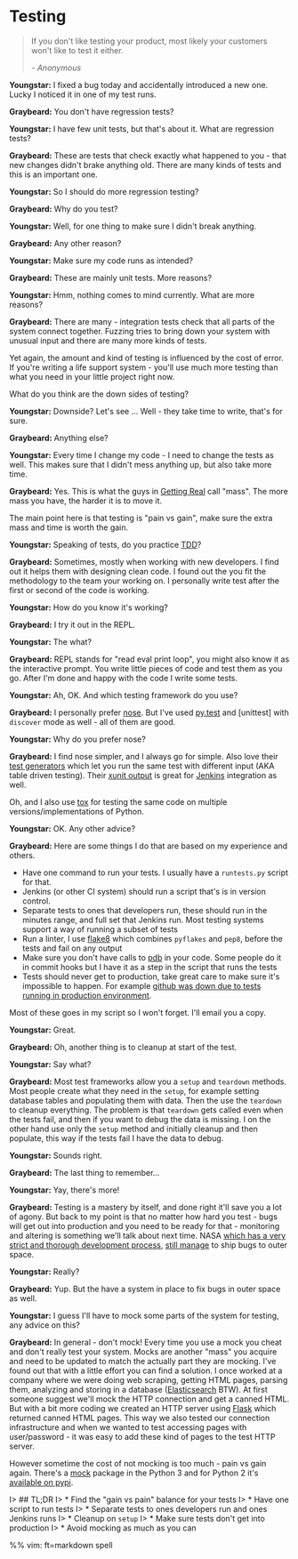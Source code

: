 # Testing

> If you don't like testing your product, most likely your customers won't like
> to test it either.
>
>   *- Anonymous*

**Youngstar:** I fixed a bug today and accidentally introduced a new one. Lucky
I noticed it in one of my test runs.

**Graybeard:** You don't have regression tests?

**Youngstar:** I have few unit tests, but that's about it. What are regression
tests?

**Graybeard:** These are tests that check exactly what happened to you - that
new changes didn't brake anything old. There are many kinds of tests and this is
an important one. 

**Youngstar:** So I should do more regression testing?

**Graybeard:** Why do you test?

**Youngstar:** Well, for one thing to make sure I didn't break anything.

**Graybeard:** Any other reason?

**Youngstar:** Make sure my code runs as intended?

**Graybeard:** These are mainly unit tests. More reasons?

**Youngstar:** Hmm, nothing comes to mind currently. What are more reasons?

**Graybeard:** There are many - integration tests check that all parts of the
system connect together. Fuzzing tries to bring down your system with unusual
input and there are many more kinds of tests.

Yet again, the amount and kind of testing is influenced by the cost of error. If
you're writing a life support system - you'll use much more testing than what
you need in your little project right now.

What do you think are the down sides of testing?

**Youngstar:** Downside? Let's see ... Well - they take time to write, that's
for sure.

**Graybeard:** Anything else?

**Youngstar:** Every time I change my code -  I need to change the tests as
well. This makes sure that I didn't mess anything up, but also take more time.

**Graybeard:** Yes. This is what the guys in [Getting Real][gr]
call "mass". The more mass you have, the harder it is to move it.

The main point here is that testing is "pain vs gain", make sure the extra mass
and time is worth the gain.

**Youngstar:** Speaking of tests, do you practice [TDD][tdd]?

**Graybeard:** Sometimes, mostly when working with new developers. I find out it
helps them with designing clean code. I found out the you fit the methodology to
the team your working on. I personally write test after the first or second of
the code is working.

**Youngstar:** How do you know it's working?

**Graybeard:** I try it out in the REPL.

**Youngstar:** The what?

**Graybeard:** REPL stands for "read eval print loop", you might also know it as
the interactive prompt. You write little pieces of code and test them as you go.
After I'm done and happy with the code I write some tests.

**Youngstar:** Ah, OK. And which testing framework do you use?

**Graybeard:** I personally prefer [nose](nose). But I've used [py.test][pytest]
and [unittest] with `discover` mode as well - all of them are good.

**Youngstar:** Why do you prefer nose?

**Graybeard:** I find nose simpler, and I always go for simple. Also love their
[test generators][testgen] which let you run the same test with different input
(AKA table driven testing).  Their [xunit output][xout] is great for
[Jenkins][jenkins] integration as well.

Oh, and I also use [tox][tox] for testing the same code on multiple
versions/implementations of Python.

**Youngstar:** OK. Any other advice?

**Graybeard:** Here are some things I do that are based on my experience and
others.

* Have one command to run your tests. I usually have a `runtests.py` script for
  that.
* Jenkins (or other CI system) should run a script that's is in version control.
* Separate tests to ones that developers run, these should run in the minutes
  range, and full set that Jenkins run. Most testing systems support a way of
  running a subset of tests
* Run a linter, I use [flake8][flake8] which combines `pyflakes` and `pep8`,
  before the tests and fail on any output
* Make sure you don't have calls to [pdb](pdb) in your code. Some people do it
  in commit hooks but I have it as a step in the script that runs the tests
* Tests should never get to production, take great care to make sure it's
  impossible to happen. For example [github was down due to tests running in
  production environment][ghbug].

Most of these goes in my script so I won't forget. I'll email you a copy.

**Youngstar:** Great.

**Graybeard:** Oh, another thing is to cleanup at start of the test.

**Youngstar:** Say what?

**Graybeard:** Most test frameworks allow you a `setup` and `teardown` methods.
Most people create what they need in the `setup`, for example setting database
tables and populating them with data. Then the use the `teardown` to cleanup
everything. The problem is that `teardown` gets called even when the tests fail,
and then if you want to debug the data is missing. I on the other hand use only
the `setup` method and initially cleanup and then populate, this way if the
tests fail I have the data to debug.

**Youngstar:** Sounds right.

**Graybeard:** The last thing to remember...

**Youngstar:** Yay, there's more!

**Graybeard:** Testing is a mastery by itself, and done right it'll save you a
lot of agony. But back to my point is that no matter how hard you test - bugs
will get out into production and you need to be ready for that - monitoring and
altering is something we'll talk about next time. NASA [which has a very strict
and thorough development process][nasdev], [still manage][nasbug] to ship bugs to outer space.

**Youngstar:** Really?

**Graybeard:** Yup. But the have a system in place to fix bugs in outer space
as well.

**Youngstar:** I guess I'll have to mock some parts of the system for testing,
any advice on this?

**Graybeard:** In general - don't mock! Every time you use a mock you cheat and
don't really test your system. Mocks are another "mass" you acquire and need to
be updated to match the actually part they are mocking. I've found out that with
a little effort you can find a solution. I once worked at a company where we
were doing web scraping, getting HTML pages, parsing them, analyzing and storing
in a database ([Elasticsearch][elastic] BTW). At first someone suggest we'll
mock the HTTP connection and get a canned HTML. But with a bit more coding we
created an HTTP server using [Flask][flask] which returned canned HTML pages.
This way we also tested our connection infrastructure and when we wanted to test
accessing pages with user/password - it was easy to add these kind of pages to
the test HTTP server.

However sometime the cost of not mocking is too much - pain vs gain again.
There's a [mock][mock] package in the Python 3 and for Python 2 it's [available
on pypi][mock2].

I> ## TL;DR
I> * Find the "gain vs pain" balance for your tests
I> * Have one script to run tests
I> * Separate tests to ones developers run and ones Jenkins runs
I> * Cleanup on `setup`
I> * Make sure tests don't get into production
I> * Avoid mocking as much as you can


 
[flake8]: https://pypi.python.org/pypi/flake8
[ghbug]: https://github.com/blog/744-today-s-outage
[gr]: https://gettingreal.37signals.com/
[jenkins]: http://jenkins-ci.org/
[nasbug]: http://en.wikipedia.org/wiki/Mars_Climate_Orbiter
[nasdev]: http://www.fastcompany.com/28121/they-write-right-stuff
[nose]: https://nose.readthedocs.org/
[pytest]: http://pytest.org/
[tdd]: https://en.wikipedia.org/wiki/Test-driven_development
[testgen]: http://nose.readthedocs.org/en/latest/writing_tests.html#test-generators
[tox]: https://tox.readthedocs.org/
[xout]: https://nose.readthedocs.org/en/latest/plugins/xunit.html
[flask]: http://flask.pocoo.org/
[elastic]: http://elastic.co/
[mock]: https://docs.python.org/3/library/unittest.mock.html
[mock2]: https://pypi.python.org/pypi/mock

%% vim: ft=markdown spell
